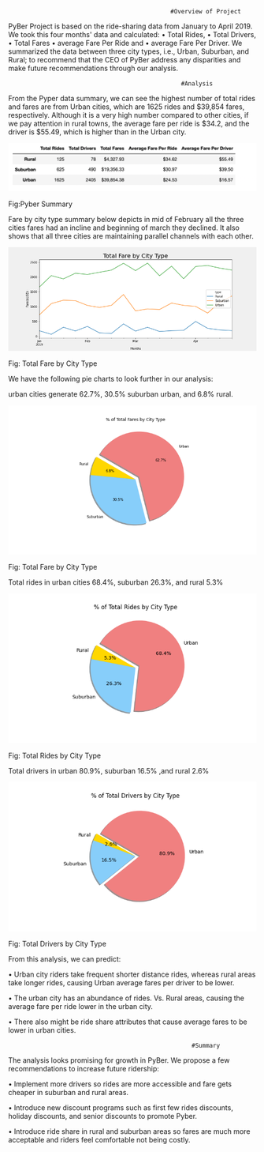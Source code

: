 
                                                  #Overview of Project
											
PyBer Project is based on the ride-sharing data from January to April 2019. We took this four months' data and calculated: 
•	Total Rides, 
•	Total Drivers, 
•	Total Fares 
•	average Fare Per Ride and 
•	average Fare Per Driver. 
We summarized the data between three city types, i.e., Urban, Suburban, and Rural; to recommend that the CEO of PyBer address any disparities and make future recommendations through our analysis.

                                                     #Analysis

From the Pyper data summary, we can see the highest number of total rides and fares are from Urban cities, which are 1625 rides and $39,854 fares, respectively. Although it is a very high number compared to other cities, if we pay attention in rural towns, the average fare per ride is $34.2, and the driver is $55.49, which is higher than in the Urban city. 

![](https://github.com/smzd/PyBer_Analysis/blob/main/Analysis/PyBer%20Summary.png)

Fig:Pyber Summary

Fare by city type summary below depicts in mid of February all the three cities fares had an incline and beginning of march they declined. It also shows that all three cities are maintaining parallel channels with each other.

![](https://github.com/smzd/PyBer_Analysis/blob/main/Analysis/PyBer_fare_summary.png)

Fig: Total Fare by City Type

We have the following pie charts to look further in our analysis:

urban cities generate 62.7%, 30.5% suburban urban, and 6.8% rural.

![](https://github.com/smzd/PyBer_Analysis/blob/main/Analysis/Fig5.png)

Fig: Total Fare by City Type

Total rides in urban cities 68.4%, suburban 26.3%, and rural 5.3%

![](https://github.com/smzd/PyBer_Analysis/blob/main/Analysis/Fig6.png)

Fig: Total Rides by City Type

Total drivers in urban 80.9%, suburban 16.5% ,and rural 2.6%

![](https://github.com/smzd/PyBer_Analysis/blob/main/Analysis/Fig7.png)

Fig: Total Drivers by City Type

From this analysis, we can predict:

•	Urban city riders take frequent shorter distance rides, whereas rural areas take longer rides, causing Urban average fares per driver to be lower. 

•	The urban city has an abundance of rides. Vs. Rural areas, causing the average fare per ride lower in the urban city.

•	There also might be ride share attributes that cause average fares to be lower in urban cities.

                                                        #Summary

The analysis looks promising for growth in PyBer. We propose a few recommendations to increase future ridership:

•	Implement more drivers so rides are more accessible and fare gets cheaper in suburban and rural areas.

•	Introduce new discount programs such as first few rides discounts, holiday discounts, and senior discounts to promote Pyber.

•	Introduce ride share in rural and suburban areas so fares are much more acceptable and riders feel comfortable not being costly.
